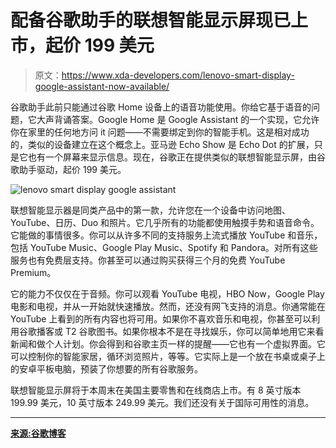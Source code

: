 # 配备谷歌助手的联想智能显示屏现已上市，起价 199 美元

> 原文：<https://www.xda-developers.com/lenovo-smart-display-google-assistant-now-available/>

谷歌助手此前只能通过谷歌 Home 设备上的语音功能使用。你给它基于语音的问题，它大声背诵答案。Google Home 是 Google Assistant 的一个实现，它允许你在家里的任何地方问 it 问题——不需要绑定到你的智能手机。这是相对成功的，类似的设备建立在这个概念上。亚马逊 Echo Show 是 Echo Dot 的扩展，只是它也有一个屏幕来显示信息。现在，谷歌正在提供类似的联想智能显示屏，由谷歌助手驱动，起价 199 美元。

![lenovo smart display google assistant](img/21bfdf6a92781bc853f1bc8118e0d926.png)

联想智能显示器是同类产品中的第一款，允许您在一个设备中访问地图、YouTube、日历、Duo 和照片。它几乎所有的功能都使用触摸手势和语音命令。它能做的事情很多。你可以从许多不同的支持服务上流式播放 YouTube 和音乐，包括 YouTube Music、Google Play Music、Spotify 和 Pandora。对所有这些服务也有免费层支持。你甚至可以通过购买获得三个月的免费 YouTube Premium。

它的能力不仅仅在于音频。你可以观看 YouTube 电视，HBO Now，Google Play 电影和电视，并从一开始就快速播放。然而，还没有网飞支持的消息。你通常能在 YouTube 上看到的所有内容也将可用。如果你不喜欢音乐和电视，你甚至可以利用谷歌播客或 T2 谷歌图书。如果你根本不是在寻找娱乐，你可以简单地用它来看新闻和做个人计划。你会得到和谷歌主页一样的提醒——它也有一个虚拟界面。它可以控制你的智能家居，循环浏览照片，等等。它实际上是一个放在书桌或桌子上的安卓平板电脑，预装了你想要的所有谷歌服务。

联想智能显示屏将于本周末在美国主要零售和在线商店上市。有 8 英寸版本 199.99 美元，10 英寸版本 249.99 美元。我们还没有关于国际可用性的消息。

* * *

[**来源:谷歌博客**](https://www.blog.google/products/assistant/first-smart-displays-google-assistant-are-now-available-stores/)